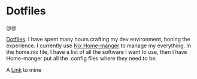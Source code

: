 # Dotfiles

@@

[Dotfiles](https://wiki.archlinux.org/title/Dotfiles). I have spent many hours crafting my dev environment, honing the experience.
I currently use [Nix Home-manger]() to manage my everything. In the home.nix file, I have a list of all the software I want to use, then I have Home-manger put all the .config files where they need to be.

A [Link](https://github.com/Danny-Duck/dotfiles) to mine
